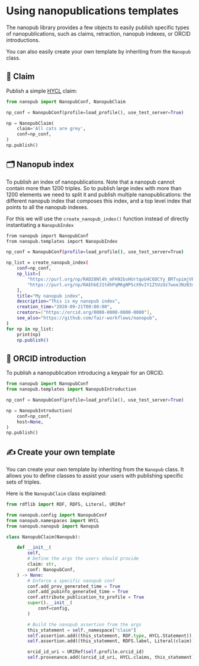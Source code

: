 # Using nanopublications templates

The nanopub library provides a few objects to easily publish specific types of nanopublications, such as claims, retraction, nanopub indexes, or ORCID introductions.

You can also easily create your own template by inheriting from the `Nanopub` class.

## 💬 Claim

Publish a simple [HYCL](http://purl.org/petapico/o/hycl) claim:

```python
from nanopub import NanopubConf, NanopubClaim

np_conf = NanopubConf(profile=load_profile(), use_test_server=True)

np = NanopubClaim(
	claim='All cats are grey',
    conf=np_conf,
)
np.publish()
```

## 🗂️ Nanopub index

To publish an index of nanopublications. Note that a nanopub cannot contain more than 1200 triples. So to publish large index with more than 1200 elements we need to split it and publish multiple nanopublications: the different nanopub index that composes this index, and a top level index that points to all the nanopub indexes.

For this we will use the `create_nanopub_index()` function instead of directly instantiating a `NanopubIndex`

```bash
from nanopub import NanopubConf
from nanopub.templates import NanopubIndex

np_conf = NanopubConf(profile=load_profile(), use_test_server=True)

np_list = create_nanopub_index(
	conf=np_conf,
    np_list=[
    	"https://purl.org/np/RAD28Nl4h_mFH92bsHUrtqoU4C6DCYy_BRTvpimjVFgJo",
    	"https://purl.org/np/RAEhbEJ1tdhPqM6gNPScX9vIY1ZtUzOz7woeJNzB3sh3E",
    ],
    title="My nanopub index",
    description="This is my nanopub index",
    creation_time="2020-09-21T00:00:00",
    creators=["https://orcid.org/0000-0000-0000-0000"],
    see_also="https://github.com/fair-workflows/nanopub",
)
for np in np_list:
	print(np)
	np.publish()
```

## 👤 ORCID introduction

To publish a nanopublication introducing a keypair for an ORCID.

```python
from nanopub import NanopubConf
from nanopub.templates import NanopubIntroduction

np_conf = NanopubConf(profile=load_profile(), use_test_server=True)

np = NanopubIntroduction(
    conf=np_conf,
    host=None,
)
np.publish()
```

## ✍️ Create your own template

You can create your own template by inheriting from the `Nanopub` class. It allows you to define classes to assist your users with publishing specific sets of triples.

Here is the `NanopubClaim` class explained:

```python
from rdflib import RDF, RDFS, Literal, URIRef

from nanopub.config import NanopubConf
from nanopub.namespaces import HYCL
from nanopub.nanopub import Nanopub

class NanopubClaim(Nanopub):

    def __init__(
        self,
        # Define the args the users should provide
        claim: str,
        conf: NanopubConf,
    ) -> None:
        # Enforce a specific nanopub conf
        conf.add_prov_generated_time = True
        conf.add_pubinfo_generated_time = True
        conf.attribute_publication_to_profile = True
        super().__init__(
            conf=config,
        )

        # Build the nanopub assertion from the args
        this_statement = self._namespace["claim"]
        self.assertion.add((this_statement, RDF.type, HYCL.Statement))
        self.assertion.add((this_statement, RDFS.label, Literal(claim)))

        orcid_id_uri = URIRef(self.profile.orcid_id)
        self.provenance.add((orcid_id_uri, HYCL.claims, this_statement))
```
